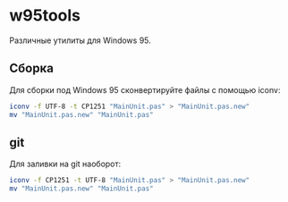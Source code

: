 # w95tools
Различные утилиты для Windows 95.

## Сборка
Для сборки под Windows 95 сконвертируйте файлы с помощью iconv:

```bash
iconv -f UTF-8 -t CP1251 "MainUnit.pas" > "MainUnit.pas.new"
mv "MainUnit.pas.new" "MainUnit.pas"
```

## git

Для заливки на git наоборот:

```bash
iconv -f CP1251 -t UTF-8 "MainUnit.pas" > "MainUnit.pas.new"
mv "MainUnit.pas.new" "MainUnit.pas"
```
